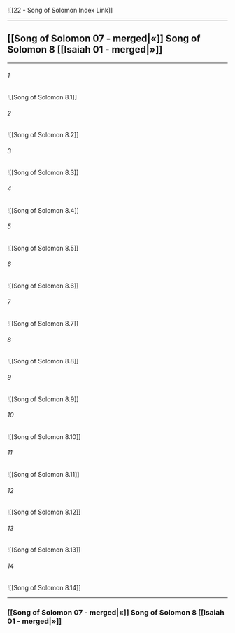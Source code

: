 ![[22 - Song of Solomon Index Link]]

---

##  [[Song of Solomon 07 - merged|«]] Song of Solomon 8 [[Isaiah 01 - merged|»]]

---

###### 1
![[Song of Solomon 8.1]] 

###### 2
![[Song of Solomon 8.2]] 

###### 3
![[Song of Solomon 8.3]] 

###### 4
![[Song of Solomon 8.4]]

###### 5 
![[Song of Solomon 8.5]] 

###### 6
![[Song of Solomon 8.6]] 

###### 7
![[Song of Solomon 8.7]] 

###### 8
![[Song of Solomon 8.8]] 

###### 9
![[Song of Solomon 8.9]] 

###### 10
![[Song of Solomon 8.10]] 

###### 11
![[Song of Solomon 8.11]] 

###### 12
![[Song of Solomon 8.12]]

###### 13
![[Song of Solomon 8.13]] 

###### 14
![[Song of Solomon 8.14]] 


---
###  [[Song of Solomon 07 - merged|«]] Song of Solomon 8 [[Isaiah 01 - merged|»]]